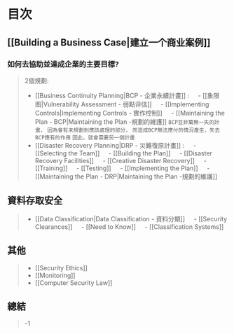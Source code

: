 # 目次
## [[Building a Business Case|建立一个商业案例]]
### **如何去協助並達成企業的主要目標?**
> 2個規劃:
>	- [[Business Continuity Planning|BCP - 企業永續計畫]] :
>	$\quad$- [[象限图|Vulnerability Assessment - 弱點评估]]
>	$\quad$- [[Implementing Controls|Implementing Controls - 實作控制]]
>	$\quad$- [[Maintaining the Plan - BCP|Maintaining the Plan -規劃的維護]]
>	`BCP並非萬無一失的計畫，`
>	`因為會有未規劃到應該處理的部分，`
>	`而造成BCP無法應付的情況產生，失去BCP應有的作用`
>	`因此，就會需要另一個計畫`
>	- [[Disaster Recovery Planning|DRP - 災難復原計畫]] :
>	$\quad$- [[Selecting the Team]]
>	$\quad$- [[Building the Plan]]
>	$\quad$- [[Disaster Recovery Facilities]]
>	$\quad$- [[Creative Disaster Recovery]]
>	$\quad$- [[Training]]
>	$\quad$- [[Testing]]
>	$\quad$- [[Implementing the Plan]]
>	$\quad$- [[Maintaining the Plan - DRP|Maintaining the Plan -規劃的維護]]
## 資料存取安全
>- [[Data Classification|Data Classification - 資料分類]]
>$\quad$- [[Security Clearances]]
>$\quad$- [[Need to Know]]
>$\quad$- [[Classification Systems]]

## 其他
>- [[Security Ethics]]
>- [[Monitoring]]
>- [[Computer Security Law]]

## 總結
> -1